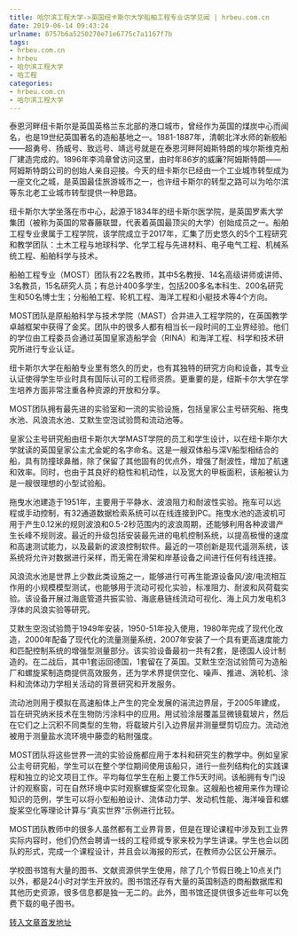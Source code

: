```yaml
---
title: 哈尔滨工程大学->英国纽卡斯尔大学船舶工程专业访学见闻 | hrbeu.com.cn
date: 2019-06-14 09:43:24
urlname: 0757b6a5250270e71e6775c7a1167f7b
tags: 
- hrbeu.com.cn
- hrbeu
- 哈尔滨工程大学
- 哈工程
categories:
- hrbeu.com.cn
- 哈尔滨工程大学
---
```



泰恩河畔纽卡斯尔是英国英格兰东北部的港口城市，曾经作为英国的煤炭中心而闻名，也是19世纪英国著名的造船基地之一。1881-1887年，清朝北洋水师的新舰船——超勇号、扬威号、致远号、靖远号就是在泰恩河畔阿姆斯特朗的埃尔斯维克船厂建造完成的。1896年李鸿章曾访问这里，由时年86岁的威廉?阿姆斯特朗——阿姆斯特朗公司的创始人亲自迎接。今天的纽卡斯尔已经由一个工业城市转型成为一座文化之城，是英国最佳旅游城市之一，也许纽卡斯尔的转型之路可以为哈尔滨等东北老工业城市转型提供一种思路。

纽卡斯尔大学坐落在市中心，起源于1834年的纽卡斯尔医学院，是英国罗素大学集团（被称为英国的常春藤联盟，代表着英国最顶尖的大学）创始成员之一。船舶工程专业隶属于工程学院，该学院成立于2017年，汇集了历史悠久的5个工程研究和教学团队：土木工程与地球科学、化学工程与先进材料、电子电气工程、机械系统工程、船舶科学与技术。

船舶工程专业（MOST）团队有22名教师，其中5名教授、14名高级讲师或讲师、3名教员，15名研究人员；有总计400多学生，包括200多名本科生、200名研究生和50名博士生；分船舶工程、轮机工程、海洋工程和小艇技术等4个方向。

MOST团队是原船舶科学与技术学院（MAST）合并进入工程学院的，在英国教学卓越框架中获得了金奖。团队中的很多人都有相当长一段时间的工业界经验。他们的学位由工程委员会通过英国皇家造船学会（RINA）和海洋工程、科学和技术研究所进行专业认证。

纽卡斯尔大学在船舶专业里有悠久的历史，也有其独特的研究方向和设备，其专业认证使得学生毕业时具有国际认可的工程师资质。更重要的是，纽斯卡尔大学在学生培养方面非常注重各种资源的开放和分享。

MOST团队拥有最先进的实验室和一流的实验设施，包括皇家公主号研究船、拖曳水池、风浪流水池、艾默生空泡试验筒和流动池等。

皇家公主号研究船由纽卡斯尔大学MAST学院的员工和学生设计，以在纽卡斯尔大学就读的英国皇家公主尤金妮的名字命名。这是一艘双体船与深V船型相结合的船，具有防撞球鼻艏，除了保留了其他固有的优点外，增强了耐波性，增加了航速和效率。同时，也由于其良好的稳性和机动性，以及宽大的甲板面积，该船被认为是一艘很理想的小型试验船。

拖曳水池建造于1951年，主要用于平静水、波浪阻力和耐波性实验。拖车可以远程或手动控制，有32通道数据检索系统可以在线连接到PC。拖曳水池的造波机可用于产生0.12米的规则波浪和0.5-2秒范围内的波浪周期，还能够利用各种波谱产生长峰不规则波。最近的升级包括安装最先进的电机控制系统，以提高极慢的速度和高速测试能力，以及最新的波浪控制软件。最近的一项创新是现代遥测系统，该系统将允许对数据进行采样，而无需在滑架和岸基设备之间进行任何有线连接。

风浪流水池是世界上少数此类设施之一，能够进行可再生能源设备风/波/电流相互作用的小规模模型测试，也能够用于流动可视化实验，标准阻力、耐波和风荷载实验。该设备开展过海底管道共振实验、海底悬链线流动可视化、海上风力发电机3浮体的风浪实验等研究。

艾默生空泡试验筒于1949年安装，1950-51年投入使用，1980年完成了现代化改造，2000年配备了现代化的流量测量系统，2007年安装了一个具有更高速度能力和匹配控制系统的增强型测量部分。该实验设备最初一共有2套，是德国人设计制造的。在二战后，其中1套运回德国，1套留在了英国。艾默生空泡试验筒可为造船厂和螺旋桨制造商提供高效服务，还为学术界提供空化、噪声、推进、涡轮机、涂料和流体动力学相关活动的背景研究和开发服务。

流动池则用于模拟在高速船体上产生的完全发展的湍流边界层，于2005年建成，旨在研究纳米技术在生物防污涂料中的应用。用试验涂层覆盖显微镜载玻片，然后在它们之上沉积不同类型的生物，将载玻片引入边界层并测量壁剪切应力。流动池被用于测量盐水流环境中藤壶的粘附强度。

MOST团队将这些世界一流的实验设施都应用于本科和研究生的教学中。例如皇家公主号研究船，学生可以在整个学位期间使用该船只，进行一些列结构化的实践课程和独立的论文项目工作。平均每位学生在船上要工作5天时间。该船拥有专门设计的观察窗，可在自然环境中实时观察螺旋桨空化现象。这艘船也被用来作为理论知识的范例，学生可以将小型船舶设计、流体动力学、发动机性能、海洋噪音和螺旋桨空化等理论计算与“真实世界”示例进行比较。

MOST团队教师中的很多人虽然都有工业界背景，但是在理论课程中涉及到工业界实际内容时，他们仍然会聘请一线的工程师或专家来校为学生讲课。学生也会以团队的形式，完成一个课程设计，并且会以海报的形式，在教师办公区公开展示。

学校图书馆有大量的图书、文献资源供学生使用，除了几个节假日晚上10点关门以外，都是24小时对学生开放的。图书馆还存有大量的英国制造的商船数据库和其他历史资源，很多信息都是独一无二的。此外，图书馆还提供很多近些年可以免费下载的电子图书。





[转入文章首发地址](http://gongxue.cn/news/2019/201906/news_195774.html)